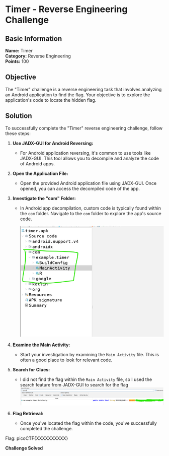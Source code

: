 # Timer - Reverse Engineering Challenge

## Basic Information
**Name:** Timer  
**Category:** Reverse Engineering  
**Points:** 100

## Objective

The "Timer" challenge is a reverse engineering task that involves analyzing an Android application to find the flag. Your objective is to explore the application's code to locate the hidden flag.

## Solution

To successfully complete the "Timer" reverse engineering challenge, follow these steps:

1. **Use JADX-GUI for Android Reversing:**
   - For Android application reversing, it's common to use tools like JADX-GUI. This tool allows you to decompile and analyze the code of Android apps.

2. **Open the Application File:**
   - Open the provided Android application file using JADX-GUI. Once opened, you can access the decompiled code of the app.

3. **Investigate the "com" Folder:**
   - In Android app decompilation, custom code is typically found within the ```com``` folder. Navigate to the ```com``` folder to explore the app's source code.

        ![COM Folder](<com folder.png>)

1. **Examine the Main Activity:**
   - Start your investigation by examining the ```Main Activity``` file. This is often a good place to look for relevant code.

2. **Search for Clues:**
   - I did not find the flag within the ```Main Activity``` file, so I used the search feature from JADX-GUI to search for the flag
![Flag](<search feature.png>)

1. **Flag Retrieval:**
   - Once you've located the flag within the code, you've successfully completed the challenge.

Flag: picoCTF{XXXXXXXXXX}

**Challenge Solved**  
